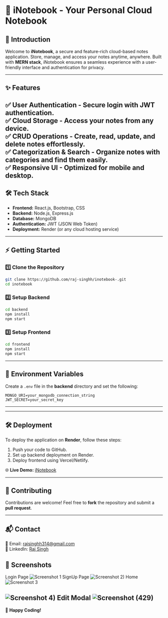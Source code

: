 # 📝 iNotebook - Your Personal Cloud Notebook 

## 🚀 Introduction

Welcome to **iNotebook**, a secure and feature-rich cloud-based notes application. Store, manage, and access your notes anytime, anywhere. Built with **MERN stack**, iNotebook ensures a seamless experience with a user-friendly interface and authentication for privacy.  

---

## ✨ Features

✅ **User Authentication** - Secure login with JWT authentication.  
✅ **Cloud Storage** - Access your notes from any device.  
✅ **CRUD Operations** - Create, read, update, and delete notes effortlessly.  
✅ **Categorization & Search** - Organize notes with categories and find them easily.  
✅ **Responsive UI** - Optimized for mobile and desktop.
---

## 🛠️ Tech Stack

- **Frontend:** React.js, Bootstrap, CSS
- **Backend:** Node.js, Express.js
- **Database:** MongoDB
- **Authentication:** JWT (JSON Web Token)
- **Deployment:** Render (or any cloud hosting service)

---

## ⚡ Getting Started

### 1️⃣ Clone the Repository

```sh
git clone https://github.com/raj-singhh/inotebook-.git
cd inotebook
```

### 2️⃣ Setup Backend

```sh
cd backend
npm install
npm start
```

### 3️⃣ Setup Frontend

```sh
cd frontend
npm install
npm start
```

---

## 🔐 Environment Variables

Create a `.env` file in the **backend** directory and set the following:

```
MONGO_URI=your_mongodb_connection_string
JWT_SECRET=your_secret_key
```

---







---

## 🛠️ Deployment

To deploy the application on **Render**, follow these steps:

1. Push your code to GitHub.
2. Set up backend deployment on Render.
3. Deploy frontend using Vercel/Netlify.

🌐 **Live Demo:** [iNotebook](https://inotebook-frontend-cf1g.onrender.com/)

---

## 👥 Contributing

Contributions are welcome! Feel free to **fork** the repository and submit a **pull request**.

---

## 📬 Contact

📧 Email: rajsinghh314@gmail.com  
🔗 LinkedIn: [Raj Singh](https://www.linkedin.com/in/rajsingh-/)

## 📸 Screenshots
Login Page 
![Screenshot 1](https://github.com/user-attachments/assets/926021e5-398f-4e3f-950e-edfe855af7f6)
SignUp Page
![Screenshot 2)](https://github.com/user-attachments/assets/09f7edcf-778c-42ed-be10-50911408a16c)
Home
![Screenshot 3](https://github.com/user-attachments/assets/e2d59482-c8c2-45b0-a7fb-672dfd0c023a)

![Screenshot 4)](https://github.com/user-attachments/assets/4e56428d-d8fa-4543-8fc5-6cf56f58de5b)
Edit Modal
![Screenshot (429)](https://github.com/user-attachments/assets/8c33040a-1cf1-4076-8799-9af99243c345)
---

🚀 **Happy Coding!**

